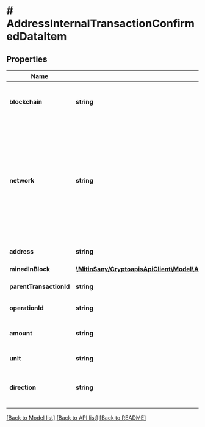 # # AddressInternalTransactionConfirmedDataItem

## Properties

Name | Type | Description | Notes
------------ | ------------- | ------------- | -------------
**blockchain** | **string** | Represents the specific blockchain protocol name, e.g. Ethereum, Bitcoin, etc. |
**network** | **string** | Represents the name of the blockchain network used; blockchain networks are usually identical as technology and software, but they differ in data, e.g. - \&quot;mainnet\&quot; is the live network with actual data while networks like \&quot;testnet\&quot;, \&quot;sepolia\&quot; are test networks. |
**address** | **string** | Defines the specific address of the internal transaction. |
**minedInBlock** | [**\MitinSany/CryptoapisApiClient\Model\AddressInternalTransactionConfirmedDataItemMinedInBlock**](AddressInternalTransactionConfirmedDataItemMinedInBlock.md) |  |
**parentTransactionId** | **string** | Defines the Parent Transaction&#39;s unique ID. |
**operationId** | **string** | Defines the specific operation&#39;s unique ID. |
**amount** | **string** | Defines the amount of coins sent with the confirmed transaction. |
**unit** | **string** | Defines the unit of the transaction, e.g. Gwei. |
**direction** | **string** | Defines whether the transaction is \&quot;incoming\&quot; or \&quot;outgoing\&quot;. |

[[Back to Model list]](../../README.md#models) [[Back to API list]](../../README.md#endpoints) [[Back to README]](../../README.md)
